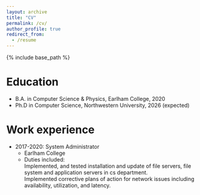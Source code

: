 ```yaml
---
layout: archive
title: "CV"
permalink: /cv/
author_profile: true
redirect_from:
  - /resume
---
```


{% include base_path %}

Education
======
* B.A. in Computer Science & Physics, Earlham College, 2020
* Ph.D in Computer Science, Northwestern University, 2026 (expected)


Work experience
======
* 2017-2020: System Administrator
  * Earlham College
  * Duties included: <br />
      Implemented, and tested installation and update of file servers, file system and application servers in cs department.<br />
      Implemented corrective plans of action for network issues including availability, utilization, and latency.<br />

<!--Publications
======
  <ul>{% for post in site.publications %}
    {% include archive-single-cv.html %}
  {% endfor %}</ul>
  
Talks
======
  <ul>{% for post in site.talks %}
    {% include archive-single-talk-cv.html %}
  {% endfor %}</ul>
  
Teaching
======
  <ul>{% for post in site.teaching %}
    {% include archive-single-cv.html %}
  {% endfor %}</ul>-->